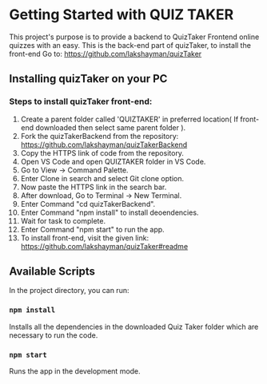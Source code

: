 # Getting Started with QUIZ TAKER

This project's purpose is to provide a backend to QuizTaker Frontend
online quizzes with an easy. This is the back-end part of quizTaker, to install the front-end
Go to: https://github.com/lakshayman/quizTaker

## Installing quizTaker on your PC

### Steps to install quizTaker front-end:
1) Create a parent folder called 'QUIZTAKER' in preferred location( If front-end downloaded then select same parent folder ).
2) Fork the quizTakerBackend from the repository: https://github.com/lakshayman/quizTakerBackend
3) Copy the HTTPS link of code from the repository.
4) Open VS Code and open QUIZTAKER folder in VS Code.
5) Go to View -> Command Palette.
6) Enter Clone in search and select Git clone option.
7) Now paste the HTTPS link in the search bar.
8) After download, Go to Terminal -> New Terminal.
9) Enter Command "cd quizTakerBackend".
10) Enter Command "npm install" to install deoendencies.
11) Wait for task to complete.
12) Enter Command "npm start" to run the app.
13) To install front-end, visit the given link: https://github.com/lakshayman/quizTaker#readme

## Available Scripts

In the project directory, you can run:

### `npm install`

Installs all the dependencies in the downloaded Quiz Taker folder which are
necessary to run the code.

### `npm start`

Runs the app in the development mode.
